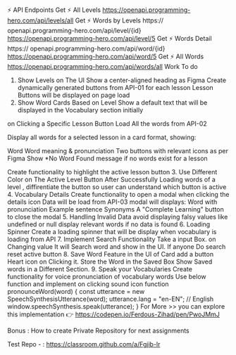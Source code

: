 ⚡ API Endpoints
Get ⚡ All Levels
https://openapi.programming-hero.com/api/levels/all
Get ⚡ Words by Levels
https:// openapi.programming-hero.com/api/level/{id}
https://openapi.programming-hero.com/api/level/5
Get ⚡ Words Detail
https:// openapi.programming-hero.com/api/word/{id}
https://openapi.programming-hero.com/api/word/5
Get ⚡ All Words
https://openapi.programming-hero.com/api/words/all
Work To do
1. Show Levels on The UI
 Show a center-aligned heading as Figma
 Create dynamically generated buttons from API-01 for each lesson
 Lesson Buttons will be displayed on page load
2. Show Word Cards Based on Level
 Show a default text that will be displayed in the Vocabulary section initially

 on Clicking a Specific Lesson Button Load All the words from API-02

 Display all words for a selected lesson in a card format, showing:

 Word
 Word meaning & pronunciation
 Two buttons with relevant icons as per Figma
 Show *No Word Found message if no words exist for a lesson

 Create functionality to highlight the active lesson button
3. Use Different Color on The Active Level Button
 After Successfully Loading words of a level , diffirentiate the button so user can understand which button is active
4. Vocabulary Details
 Create functionality to open a modal when clicking the details icon
 Data will be load from API-03
 modal will displays:
 Word with pronunciation
 Example sentence
 Synonyms
 A "Complete Learning" button to close the modal
5. Handling Invalid Data
 avoid displaying falsy values like undefined or null
 display relevant words if no data is found
6. Loading Spinner
 Create a loading spinner that will be display when vocabulary is loading from API
7. Implement Search Functionality
 Take a input Box.
 on Changing value It will Search word and show in the UI.
 If anyone Do search reset active button
8. Save Word Feature
 in the UI of Card add a button Heart icon
 on Clicking it. Store the Word in the Saved Box
 Show Saved words in a Different Section.
9. Speak your Vocabularies
 Create functionality for voice pronunciation of vocabulary words
 Use below function and implement on clicking sound icon
function pronounceWord(word) {
  const utterance = new SpeechSynthesisUtterance(word);
  utterance.lang = "en-EN"; // English
  window.speechSynthesis.speak(utterance);
}
For More >> you can explore this implementation 👉 https://codepen.io/Ferdous-Zihad/pen/PwoJMmJ

Bonus : How to create Private Repository for next assignments

Test Repo - : https://classroom.github.com/a/Fgjib-lr